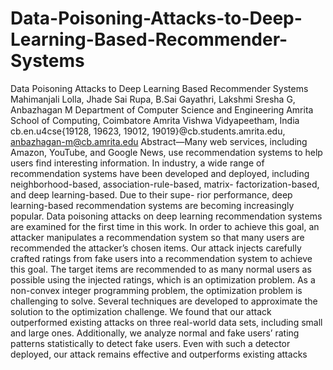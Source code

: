 # Data-Poisoning-Attacks-to-Deep-Learning-Based-Recommender-Systems


Data Poisoning Attacks to Deep Learning Based
Recommender Systems
Mahimanjali Lolla, Jhade Sai Rupa, B.Sai Gayathri, Lakshmi Sresha G, Anbazhagan M
Department of Computer Science and Engineering
Amrita School of Computing, Coimbatore
Amrita Vishwa Vidyapeetham, India
cb.en.u4cse{19128, 19623, 19012, 19019}@cb.students.amrita.edu, anbazhagan-m@cb.amrita.edu
Abstract—Many web services, including Amazon, YouTube,
and Google News, use recommendation systems to help users
find interesting information. In industry, a wide range of
recommendation systems have been developed and deployed,
including neighborhood-based, association-rule-based, matrix-
factorization-based, and deep learning-based. Due to their supe-
rior performance, deep learning-based recommendation systems
are becoming increasingly popular. Data poisoning attacks on
deep learning recommendation systems are examined for the
first time in this work. In order to achieve this goal, an attacker
manipulates a recommendation system so that many users are
recommended the attacker’s chosen items. Our attack injects
carefully crafted ratings from fake users into a recommendation
system to achieve this goal. The target items are recommended
to as many normal users as possible using the injected ratings,
which is an optimization problem. As a non-convex integer
programming problem, the optimization problem is challenging
to solve. Several techniques are developed to approximate the
solution to the optimization challenge. We found that our attack
outperformed existing attacks on three real-world data sets,
including small and large ones. Additionally, we analyze normal
and fake users’ rating patterns statistically to detect fake users.
Even with such a detector deployed, our attack remains effective
and outperforms existing attacks
